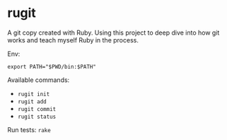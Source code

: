 # rugit

A git copy created with Ruby. Using this project to deep dive into how git works and teach myself Ruby in the process.

Env:

```shell
export PATH="$PWD/bin:$PATH"
```

Available commands:

- `rugit init`
- `rugit add`
- `rugit commit`
- `rugit status`

Run tests: `rake`
